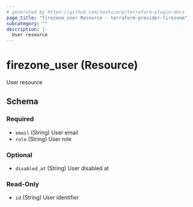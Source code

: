 ```yaml
---
# generated by https://github.com/hashicorp/terraform-plugin-docs
page_title: "firezone_user Resource - terraform-provider-firezone"
subcategory: ""
description: |-
  User resource
---
```


# firezone_user (Resource)

User resource



<!-- schema generated by tfplugindocs -->
## Schema

### Required

- `email` (String) User email
- `role` (String) User role

### Optional

- `disabled_at` (String) User disabled at

### Read-Only

- `id` (String) User identifier



